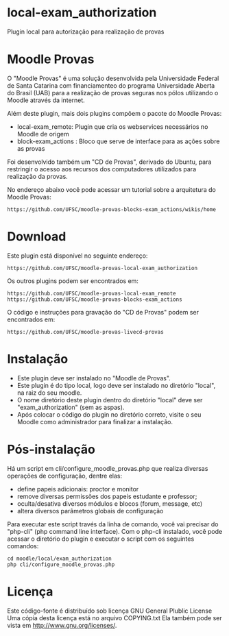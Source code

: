 local-exam_authorization
========================

Plugin local para autorização para realização de provas

Moodle Provas
=============

O "Moodle Provas" é uma solução desenvolvida pela
Universidade Federal de Santa Catarina
com financiamenteo do programa Universidade Aberta do Brasil (UAB)
para a realização de provas seguras nos pólos utilizando
o Moodle através da internet.

Além deste plugin, mais dois plugins compõem o pacote do Moodle Provas:

* local-exam_remote: Plugin que cria os webservices necessários no Moodle de origem
* block-exam_actions : Bloco que serve de interface para as ações sobre as provas

Foi desenvolvido também um "CD de Provas", derivado do Ubuntu, para
restringir o acesso aos recursos dos computadores utilizados
para realização da provas.

No endereço abaixo você pode acessar um tutorial sobre a
arquitetura do Moodle Provas:

    https://github.com/UFSC/moodle-provas-blocks-exam_actions/wikis/home

Download
========

Este plugin está disponível no seguinte endereço:

    https://github.com/UFSC/moodle-provas-local-exam_authorization

Os outros plugins podem ser encontrados em:

    https://github.com/UFSC/moodle-provas-local-exam_remote
    https://github.com/UFSC/moodle-provas-blocks-exam_actions

O código e instruções para gravação do "CD de Provas" podem ser encontrados em:

    https://github.com/UFSC/moodle-provas-livecd-provas

Instalação
==========

* Este plugin deve ser instalado no "Moodle de Provas".
* Este plugin é do tipo local, logo deve ser instalado no diretório "local", na raiz do seu moodle.
* O nome diretório deste plugin dentro do diretório "local" deve ser "exam_authorization" (sem as aspas).
* Após colocar o código do plugin no diretório correto, visite o seu Moodle como administrador para finalizar a instalação.

Pós-instalação
==============

Há um script em cli/configure_moodle_provas.php que realiza diversas operações de configuração, dentre elas:

* define papeis adicionais: proctor e monitor
* remove diversas permissões dos papeis estudante e professor;
* oculta/desativa diversos módulos e blocos (forum, message, etc)
* altera diversos parâmetros globais de configuração

Para executar este script través da linha de comando, você vai precisar do "php-cli" (php command line interface).
Com o php-cli instalado, você pode acessar o diretório do plugin e executar o script com os seguintes comandos:

    cd moodle/local/exam_authorization
    php cli/configure_moodle_provas.php

Licença
=======

Este código-fonte é distribuído sob licença GNU General Plublic License
Uma cópia desta licença está no arquivo COPYING.txt
Ela também pode ser vista em <http://www.gnu.org/licenses/>.
